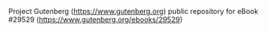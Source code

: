 Project Gutenberg (https://www.gutenberg.org) public repository for eBook #29529 (https://www.gutenberg.org/ebooks/29529)
